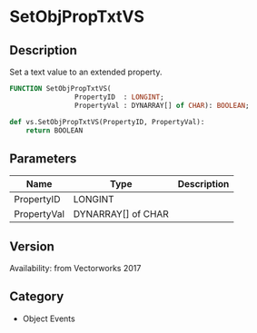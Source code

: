 # SetObjPropTxtVS

## Description
Set a text value to an extended property.

```pascal
FUNCTION SetObjPropTxtVS(
				PropertyID  : LONGINT;
				PropertyVal : DYNARRAY[] of CHAR): BOOLEAN;
```

```python
def vs.SetObjPropTxtVS(PropertyID, PropertyVal):
    return BOOLEAN
```

## Parameters
|Name|Type|Description|
|---|---|---|
|PropertyID|LONGINT|   |
|PropertyVal|DYNARRAY[] of CHAR|   |

## Version
Availability: from Vectorworks 2017

## Category
* Object Events

